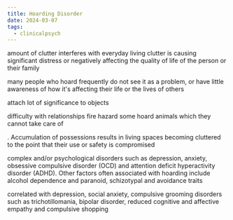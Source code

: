 ```yaml
---
title: Hoarding Disorder
date: 2024-03-07
tags:
  - clinicalpsych
---
```

amount of clutter interferes with everyday living
clutter is causing significant distress or negatively affecting the quality of life of the person or their family

many people who hoard frequently do not see it as a problem, or have little awareness of how it's affecting their life or the lives of others

attach lot of significance to objects

difficulty with relationships
fire hazard
some hoard animals which they cannot take care of

. Accumulation of possessions results in living spaces becoming cluttered to the point that their use or safety is compromised

complex and/or psychological disorders such as depression, anxiety, obsessive compulsive disorder (OCD) and attention deficit hyperactivity disorder (ADHD). Other factors often associated with hoarding include alcohol dependence and paranoid, schizotypal and avoidance traits


 correlated with depression, social anxiety, compulsive grooming disorders such as trichotillomania, bipolar disorder, reduced cognitive and affective empathy and compulsive shopping

  
